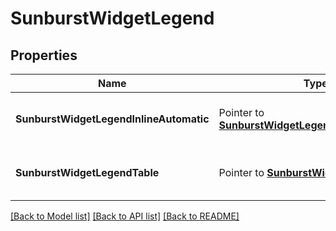 # SunburstWidgetLegend

## Properties

Name | Type | Description | Notes
---- | ---- | ----------- | ------
**SunburstWidgetLegendInlineAutomatic** | Pointer to [**SunburstWidgetLegendInlineAutomatic**](SunburstWidgetLegendInlineAutomatic.md) | A pointer to the appropriate element. |
**SunburstWidgetLegendTable** | Pointer to [**SunburstWidgetLegendTable**](SunburstWidgetLegendTable.md) | A pointer to the appropriate element. |


[[Back to Model list]](../README.md#documentation-for-models) [[Back to API list]](../README.md#documentation-for-api-endpoints) [[Back to README]](../README.md)


